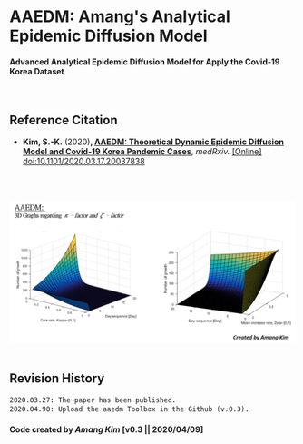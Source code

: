 # AAEDM: Amang's Analytical Epidemic Diffusion Model
#### Advanced Analytical Epidemic Diffusion Model for Apply the Covid-19 Korea Dataset

</br>


## Reference Citation
* **Kim, S.-K.** (2020)**, <a href="https://www.medrxiv.org/content/10.1101/2020.03.17.20037838v1" target="_blank">AAEDM: Theoretical Dynamic Epidemic Diffusion Model and Covid-19 Korea Pandemic Cases</a>**, *medRxiv.* <a href="https://doi.org/10.1101/2020.03.17.20037838" target="_blank">[Online] doi:10.1101/2020.03.17.20037838 </a></br>

</br></br>


![-](https://github.com/amangkim/aaedm-covid19-kr/blob/master/AAEDM_GitHub_3D_Graphs_AMG.jpg)
</br></br>

## Revision History
```
2020.03.27: The paper has been published.
2020.04.90: Upload the aaedm Toolbox in the Github (v.0.3).
```

#### Code created by *Amang Kim* [v0.3 || 2020/04/09]

